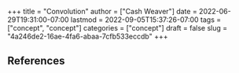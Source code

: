 +++
title = "Convolution"
author = ["Cash Weaver"]
date = 2022-06-29T19:31:00-07:00
lastmod = 2022-09-05T15:37:26-07:00
tags = ["concept", "concept"]
categories = ["concept"]
draft = false
slug = "4a246de2-16ae-4fa6-abaa-7cfb533eccdb"
+++

## References

<style>.csl-entry{text-indent: -1.5em; margin-left: 1.5em;}</style><div class="csl-bib-body">
</div>
